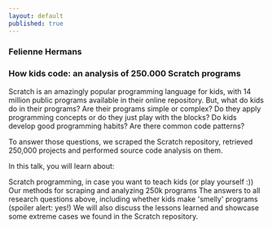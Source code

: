 ```yaml
---
layout: default
published: true
---
```


### Felienne Hermans

### How kids code: an analysis of 250.000 Scratch programs
Scratch is an amazingly popular programming language for kids, with 14 million public programs available in their online repository. But, what do kids do in their programs? Are their programs simple or complex? Do they apply programming concepts or do they just play with the blocks? Do kids develop good programming habits? Are there common code patterns?

To answer those questions, we scraped the Scratch repository, retrieved 250,000 projects and performed source code analysis on them.

In this talk, you will learn about:

Scratch programming, in case you want to teach kids (or play yourself :))
Our methods for scraping and analyzing 250k programs
The answers to all research questions above, including whether kids make 'smelly' programs (spoiler alert: yes!)
We will also discuss the lessons learned and showcase some extreme cases we found in the Scratch repository.

